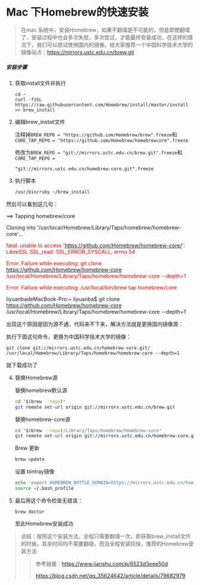 # Mac 下Homebrew的快速安装

>
>
>在mac 系统中，安装Homebrew，如果不翻墙是不可能的，但是即使翻墙了，安装过程中也会多次失败，多次尝试，才能最终安装成功，在这样的情况下，我们可以尝试使用国内的镜像。给大家推荐一个中国科学技术大学的镜像站点：https://mirrors.ustc.edu.cn/brew.git 



##### 安装步骤

1. 获取install文件并执行

   ```shell
   cd ~
   curl -fsSL https://raw.githubusercontent.com/Homebrew/install/master/install >> brew_install
   ```

2. 编辑brew_install文件

   注释掉`BREW_REPO = "https://github.com/Homebrew/brew".freeze`和`CORE_TAP_REPO = "https://github.com/Homebrew/homebrewcore".freeze`

   修改为`BREW_REPO = "git://mirrors.ustc.edu.cn/brew.git".freeze`和`CORE_TAP_REPO = `

   `"git://mirrors.ustc.edu.cn/homebrew-core.git".freeze`

3. 执行脚本

   ```bash
   /usr/bin/ruby ~/brew_install 
   ```

然后可以看到这几句： 

 

==> Tapping homebrew/core

Cloning into '/usr/local/Homebrew/Library/Taps/homebrew/homebrew-core'...

<font color='red'>fatal: unable to access 'https://github.com/Homebrew/homebrew-core/': LibreSSL SSL_read: SSL_ERROR_SYSCALL, errno 54</font>

<font color='red'>Error: Failure while executing: git clone https://github.com/Homebrew/homebrew-core /usr/local/Homebrew/Library/Taps/homebrew/homebrew-core --depth=1</font>

<font color='red'>Error: Failure while executing: /usr/local/bin/brew tap homebrew/core</font>

liyuanbadeMacBook-Pro:~ liyuanba$ git clone https://github.com/Homebrew/homebrew-core /usr/local/Homebrew/Library/Taps/homebrew/homebrew-core --depth=1

 

出现这个原因是因为源不通，代码来不下来，解决方法就是更换国内镜像源：

执行下面这句命令，更换为中国科学技术大学的镜像：

```
git clone git://mirrors.ustc.edu.cn/homebrew-core.git/  /usr/local/Homebrew/Library/Taps/homebrew/homebrew-core --depth=1
```

就下载成功了



4. 替换Homebrew源

   替换homebrew默认源

   ```bash
   cd "$(brew --repo)"
   git remote set-url origin git://mirrors.ustc.edu.cn/brew.git
   ```

   替换homebrew-core源

   ```bash
   cd "$(brew --repo)/Library/Taps/homebrew/homebrew-core"
   git remote set-url origin git://mirrors.ustc.edu.cn/homebrew-core.git
   ```

   Brew 更新

   ```bash
   brew update
   ```

   设置 bintray镜像

   ```bash
   echo 'export HOMEBREW_BOTTLE_DOMAIN=https://mirrors.ustc.edu.cn/homebrew-bottles' >> ~/.bash_profile
   source ~/.bash_profile
   ```

5. 最后用这个命令检查无错误：

   `brew doctor`

   至此Homebrew安装成功



>
>
>总结：按照这个安装方法，全程只需要翻墙一次，即获取brew_install文件的时候，其余时间均不需要翻墙，而且全程安装较快，推荐的Homebrew安装方法
>
>>
>>
>>参考链接：https://www.jianshu.com/p/6523d3eee50d
>>
>>https://blog.csdn.net/qq_35624642/article/details/79682979